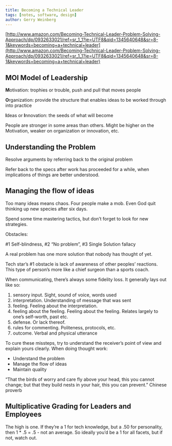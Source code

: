```yaml
---
title: Becoming a Technical Leader
tags: [notes, software, design]
author: Gerry Weinberg
---
```


[http://www.amazon.com/Becoming-Technical-Leader-Problem-Solving-Approach/dp/0932633021/ref=sr_1_1?ie=UTF8&qid=1345640648&sr=8-1&keywords=becoming+a+technical+leader](http://www.amazon.com/Becoming-Technical-Leader-Problem-Solving-Approach/dp/0932633021/ref=sr_1_1?ie=UTF8&qid=1345640648&sr=8-1&keywords=becoming+a+technical+leader)

## MOI Model of Leadership

**M**otivation: trophies or trouble, push and pull that moves people

**O**rganization: provide the structure that enables ideas to be worked through into practice

**I**deas or **I**nnovation: the seeds of what will become

People are stronger in some areas than others. Might be higher on the Motivation, weaker on organization or innovation, etc.

## Understanding the Problem

Resolve arguments by referring back to the original problem

Refer back to the specs after work has proceeded for a while, when implications of things are better understood.

## Managing the flow of ideas

Too many ideas means chaos. Four people make a mob. Even God quit thinking up new species after six days.

Spend some time mastering tactics, but don’t forget to look for new strategies.

Obstacles:

\#1 Self-blindness, #2 “No problem”, #3 Single Solution fallacy

A real problem has one more solution that nobody has thought of yet.

Tech star’s #1 obstacle is lack of awareness of other peoples’ reactions. This type of person’s more like a chief surgeon than a sports coach.

When communicating, there’s always some fidelity loss. It generally lays out like so:

1. sensory input. Sight, sound of voice, words used
2. interpretation. Understanding of message that was sent
3. feeling. Feeling about the interpretation.
4. feeling about the feeling. Feeling about the feeling. Relates largely to one’s self-worth, past etc.
5. defense. Or lack thereof.
6. rules for commenting. Politeness, protocols, etc.
7. outcome. Verbal and physical utterance

To cure these missteps, try to understand the receiver’s point of view and explain yours clearly.
When doing thought work:

* Understand the problem
* Manage the flow of ideas
* Maintain quality

“That the birds of worry and care fly above your head, this you cannot change; but that they build nests in your hair, this you can prevent.” Chinese proverb

## Multiplicative Grading for Leaders and Employees

The high is one. If they’re a 1 for tech knowledge, but a .50 for personality, then 1 * .5 = .5 - not an average. So ideally you’d be a 1 for all facets, but if not, watch out.
